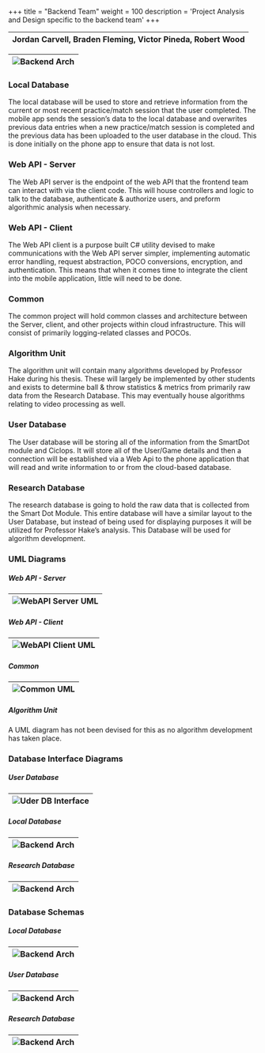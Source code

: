 +++
title = "Backend Team"
weight = 100
description = 'Project Analysis and Design specific to the backend team'
+++

| Jordan Carvell, Braden Fleming, Victor Pineda, Robert Wood |
|:-:|

| ![Backend Arch](BackendArc.png?width=40vw&lightbox=false) | 
|:--:|

### Local Database
The local database will be used to store and retrieve information from the current or most recent practice/match session that the user completed. The mobile app sends the session’s data to the local database and overwrites previous data entries when a new practice/match session is completed and the previous data has been uploaded to the user database in the cloud. This is done initially on the phone app to ensure that data is not lost. 

### Web API - Server
The Web API server is the endpoint of the web API that the frontend team can interact with via the client code. This will house controllers and logic to talk to the database, authenticate & authorize users, and preform algorithmic analysis when necessary.

### Web API - Client
The Web API client is a purpose built C# utility devised to make communications with the Web API server simpler, implementing automatic error handling, request abstraction, POCO conversions, encryption, and authentication. This means that when it comes time to integrate the client into the mobile application, little will need to be done. 

### Common
The common project will hold common classes and architecture between the Server, client, and other projects within cloud infrastructure. This will consist of primarily logging-related classes and POCOs.

### Algorithm Unit
The algorithm unit will contain many algorithms developed by Professor Hake during his thesis. These will largely be implemented by other students and exists to determine ball & throw statistics & metrics from primarily raw data from the Research Database. This may eventually house algorithms relating to video processing as well.

### User Database
The User database will be storing all of the information from the SmartDot module and Ciclops. It will store all of the User/Game details and then a connection will be established via a Web Api to the phone application that will read and write information to or from the cloud-based database. 

### Research Database
The research database is going to hold the raw data that is collected from the Smart Dot Module. This entire database will have a similar layout to the User Database, but instead of being used for displaying purposes it will be utilized for Professor Hake’s analysis. This Database will be used for algorithm development.

### UML Diagrams
##### Web API - Server
| ![WebAPI Server UML](WebAPIServUML.png?width=40vw&lightbox=false) | 
|:--:|

##### Web API - Client
| ![WebAPI Client UML](WebAPICliUML.png?width=40vw&lightbox=false) | 
|:--:|

##### Common
| ![Common UML](CommonUML.png?width=30vw&lightbox=false) | 
|:--:|

##### Algorithm Unit
A UML diagram has not been devised for this as no algorithm development has taken place.

### Database Interface Diagrams
##### User Database
| ![Uder DB Interface](UserDBInt.jpg?width=40vw&lightbox=false) | 
|:--:|

##### Local Database
| ![Backend Arch](LocalDBInt.jpg?width=40vw&lightbox=false) | 
|:--:|

##### Research Database
| ![Backend Arch](ResearchDBInt.jpg?width=40vw&lightbox=false) | 
|:--:|

### Database Schemas
##### Local Database
| ![Backend Arch](LocalDB.png?width=30vw&lightbox=false) | 
|:--:|

##### User Database
| ![Backend Arch](UserDB.png?width=30vw&lightbox=false) | 
|:--:| 

##### Research Database
| ![Backend Arch](ResearchDB.png?width=30vw&lightbox=false) | 
|:--:|
